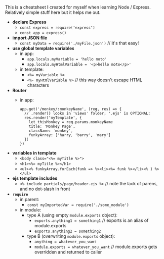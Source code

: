 This is a cheatsheet I created for myself when learning Node / Express. Relatively simple stuff here but it helps me out.

* **declare Express**
  * `const express = require('express')`
  * `const app = express()`
* **import JSON file**
  * `const myData = require('./myFile.json')` // it's that easy!
* **use global template variables**
  * in app:
    * `app.locals.myVariable = 'hello moto'`
    * `app.locals.myHtmlVariable = '<p>hello moto</p>'`
  * in template:
    * `<%= myVariable %>`
    * `<%- myHtmlVariable %>` // this way doesn't escape HTML characters
* **Router**
  * in app:

        app.get('/monkey/:monkeyName', (req, res) => {
          // .render() looks in 'views' folder; '.ejs' is OPTIONAL:
          res.render('myTemplate', {
            let thisMonkey = req.params.monkeyName
            title: 'Monkey Page',
            className: 'monkey',
            funkyArray: ['harry, 'barry', 'mary']
          })
        })

* **variables in template**
  * `<body class="<%= myTitle %>">`
  * `<h1><%= myTitle %></h1>`
  * `<ul><% funkyArray.forEach(funk => %><li><%= funk %></li><% ) %></ul>`
* **ejs template includes**
  * `<% include partials/page/header.ejs %>` // note the lack of parens, and no dot-slash in front
* **`require`**
  * in parent:
    * `const myImportedVar = require('./some_module')`
  * in module:
    * type A (using empty `module.exports` object):
      * `exports.anything1 = something1` // exports is an alias of module.exports
      * `exports.anything2 = something2`
    * type B (overwriting `module.exports` object):
      * `anything = whatever_you_want`
      * `module.exports = whatever_you_want` // module.exports gets overridden and returned to caller